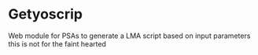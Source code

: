 # Getyoscrip
Web module for PSAs to generate a LMA script based on input parameters
this is not for the faint hearted
